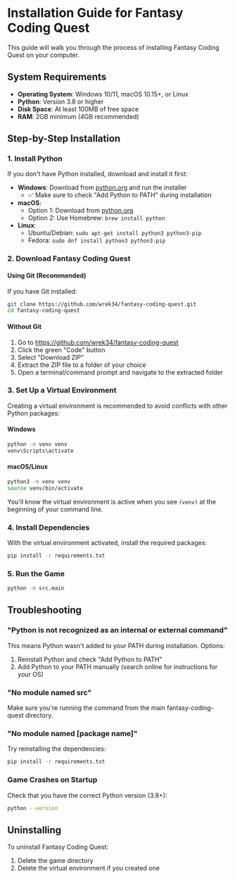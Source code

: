 # Installation Guide for Fantasy Coding Quest

This guide will walk you through the process of installing Fantasy Coding Quest on your computer.

## System Requirements

- **Operating System**: Windows 10/11, macOS 10.15+, or Linux
- **Python**: Version 3.8 or higher
- **Disk Space**: At least 100MB of free space
- **RAM**: 2GB minimum (4GB recommended)

## Step-by-Step Installation

### 1. Install Python

If you don't have Python installed, download and install it first:

- **Windows**: Download from [python.org](https://www.python.org/downloads/) and run the installer
  - ✅ Make sure to check "Add Python to PATH" during installation
- **macOS**:
  - Option 1: Download from [python.org](https://www.python.org/downloads/)
  - Option 2: Use Homebrew: `brew install python`
- **Linux**:
  - Ubuntu/Debian: `sudo apt-get install python3 python3-pip`
  - Fedora: `sudo dnf install python3 python3-pip`

### 2. Download Fantasy Coding Quest

#### Using Git (Recommended)

If you have Git installed:

```bash
git clone https://github.com/wrek34/fantasy-coding-quest.git
cd fantasy-coding-quest
```

#### Without Git

1. Go to https://github.com/wrek34/fantasy-coding-quest
2. Click the green "Code" button
3. Select "Download ZIP"
4. Extract the ZIP file to a folder of your choice
5. Open a terminal/command prompt and navigate to the extracted folder

### 3. Set Up a Virtual Environment

Creating a virtual environment is recommended to avoid conflicts with other Python packages:

#### Windows

```bash
python -m venv venv
venv\Scripts\activate
```

#### macOS/Linux

```bash
python3 -m venv venv
source venv/bin/activate
```

You'll know the virtual environment is active when you see `(venv)` at the beginning of your command line.

### 4. Install Dependencies

With the virtual environment activated, install the required packages:

```bash
pip install -r requirements.txt
```

### 5. Run the Game

```bash
python -m src.main
```

## Troubleshooting

### "Python is not recognized as an internal or external command"

This means Python wasn't added to your PATH during installation. Options:

1. Reinstall Python and check "Add Python to PATH"
2. Add Python to your PATH manually (search online for instructions for your OS)

### "No module named src"

Make sure you're running the command from the main fantasy-coding-quest directory.

### "No module named [package name]"

Try reinstalling the dependencies:

```bash
pip install -r requirements.txt
```

### Game Crashes on Startup

Check that you have the correct Python version (3.8+):

```bash
python --version
```

## Uninstalling

To uninstall Fantasy Coding Quest:

1. Delete the game directory
2. Delete the virtual environment if you created one
